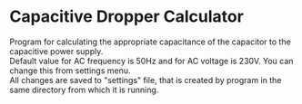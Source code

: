 # Capacitive Dropper Calculator
Program for calculating the appropriate capacitance of the capacitor to the capacitive power supply.  
Default value for AC frequency is 50Hz and for AC voltage is 230V. You can change this from settings menu.  
All changes are saved to "settings" file, that is created by program in the same directory from which it is running.  
